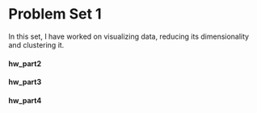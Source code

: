 # Problem Set 1
In this set, I have worked on visualizing data, reducing its dimensionality and clustering it.

#### hw_part2

#### hw_part3

#### hw_part4

